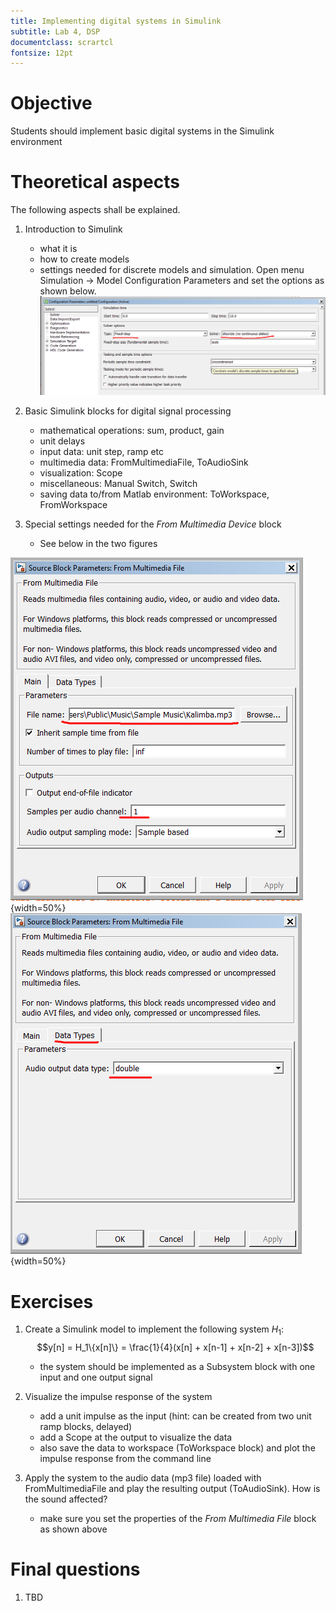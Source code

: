 ```yaml
---
title: Implementing digital systems in Simulink
subtitle: Lab 4, DSP
documentclass: scrartcl
fontsize: 12pt
---
```


# Objective

Students should implement basic digital systems in the Simulink environment

# Theoretical aspects

The following aspects shall be explained.


1. Introduction to Simulink
    - what it is
    - how to create models
    - settings needed for discrete models and simulation. Open menu Simulation -> Model Configuration
    Parameters and set the options as shown below.
![Model settings for discrete models](img/L4_Settings_Model.png)
    

2. Basic Simulink blocks for digital signal processing
    - mathematical operations: sum, product, gain
    - unit delays
    - input data: unit step, ramp etc
    - multimedia data: FromMultimediaFile, ToAudioSink
    - visualization: Scope
    - miscellaneous: Manual Switch, Switch
    - saving data to/from Matlab environment: ToWorkspace, FromWorkspace
    
3. Special settings needed for the *From Multimedia Device* block
    - See below in the two figures
    
![Settings for the *From Multimedia Device* block - part 1](img/L4_Settings_FromMMDevice_1.png){width=50%}
![Settings for the *From Multimedia Device* block - part 2](img/L4_Settings_FromMMDevice_2.png){width=50%}
    

# Exercises

1. Create a Simulink model to implement the following system $H_1$:
$$y[n] = H_1\{x[n]\} = \frac{1}{4}(x[n]  + x[n-1] + x[n-2] + x[n-3])$$
    - the system should be implemented as a Subsystem block with one input and one output signal

1. Visualize the impulse response of the system
    - add a unit impulse as the input (hint: can be created from two unit ramp blocks, delayed)
    - add a Scope at the output to visualize the data
    - also save the data to workspace (ToWorkspace block) and plot the impulse response from the command line

1. Apply the system to the audio data (mp3 file) loaded with FromMultimediaFile and play the resulting output (ToAudioSink). How is the sound affected?
    - make sure you set the properties of the *From Multimedia File* block as shown above


# Final questions


1. TBD
